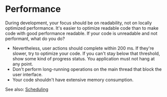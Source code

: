 # Performance

During development, your focus should be on readability, not on locally optimized performance.
It's easier to optimize readable code than to make code with good performance readable.
If your code is unreadable and not performant, what do you do?

* Nevertheless, user actions should complete within 200 ms. If they're slower, try to optimize your code.
  If you can't stay below that threshold, show some kind of progress status. You application must not hang at any point.
* Don't perform long-running operations on the main thread that block the user interface.
* Your code shouldn't have extensive memory consumption.

See also: [Scheduling](scheduling.md)
